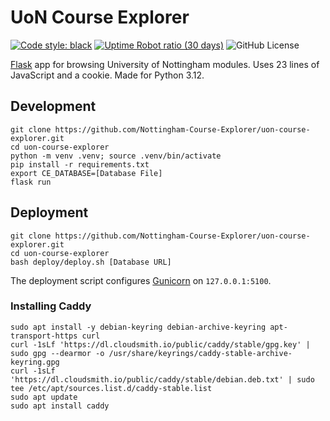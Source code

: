# UoN Course Explorer
[![Code style: black](https://img.shields.io/badge/code%20style-black-000000.svg)](https://github.com/psf/black)
[![Uptime Robot ratio (30 days)](https://img.shields.io/uptimerobot/ratio/m797149454-d093364e38df45d848992fe4)](https://stats.uptimerobot.com/GmxX1fWvAM)
![GitHub License](https://img.shields.io/github/license/Nottingham-Course-Explorer/uon-course-explorer)

[Flask](https://flask.palletsprojects.com/) app for browsing University of Nottingham modules.
Uses 23 lines of JavaScript and a cookie.
Made for Python 3.12.

## Development
```
git clone https://github.com/Nottingham-Course-Explorer/uon-course-explorer.git
cd uon-course-explorer
python -m venv .venv; source .venv/bin/activate
pip install -r requirements.txt
export CE_DATABASE=[Database File]
flask run
```

## Deployment
```
git clone https://github.com/Nottingham-Course-Explorer/uon-course-explorer.git
cd uon-course-explorer
bash deploy/deploy.sh [Database URL]
```
The deployment script configures [Gunicorn](https://gunicorn.org/) on `127.0.0.1:5100`.

### Installing Caddy
```
sudo apt install -y debian-keyring debian-archive-keyring apt-transport-https curl
curl -1sLf 'https://dl.cloudsmith.io/public/caddy/stable/gpg.key' | sudo gpg --dearmor -o /usr/share/keyrings/caddy-stable-archive-keyring.gpg
curl -1sLf 'https://dl.cloudsmith.io/public/caddy/stable/debian.deb.txt' | sudo tee /etc/apt/sources.list.d/caddy-stable.list
sudo apt update
sudo apt install caddy
```
